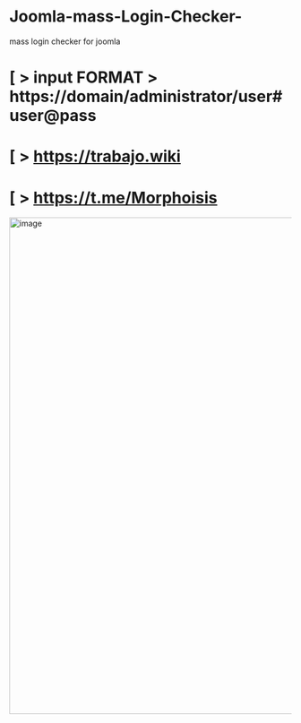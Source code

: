 # Joomla-mass-Login-Checker-
mass login checker  for joomla 
# [ > input FORMAT > https://domain/administrator/user#user@pass 
# [ > https://trabajo.wiki 
# [ > https://t.me/Morphoisis 

<img width="1240" height="887" alt="image" src="https://github.com/user-attachments/assets/ff6df7cb-d5a3-4f88-adc9-58bbe9a8a739" />
